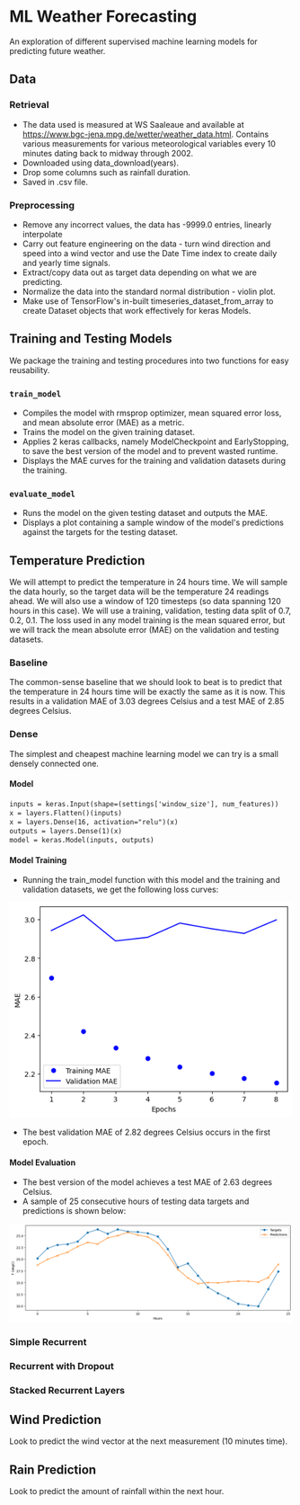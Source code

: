 # ML Weather Forecasting
An exploration of different supervised machine learning models for predicting future weather.

## Data

### Retrieval
- The data used is measured at WS Saaleaue and available at https://www.bgc-jena.mpg.de/wetter/weather_data.html. Contains various measurements for various meteorological variables every 10 minutes dating back to midway through 2002.
- Downloaded using data_download(years).
- Drop some columns such as rainfall duration.
- Saved in .csv file.

### Preprocessing
- Remove any incorrect values, the data has -9999.0 entries, linearly interpolate
- Carry out feature engineering on the data - turn wind direction and speed into a wind vector and use the Date Time index to create daily and yearly time signals.
- Extract/copy data out as target data depending on what we are predicting.
- Normalize the data into the standard normal distribution - violin plot.
- Make use of TensorFlow's in-built timeseries_dataset_from_array to create Dataset objects that work effectively for keras Models.

## Training and Testing Models
We package the training and testing procedures into two functions for easy reusability. 

### `train_model`
- Compiles the model with rmsprop optimizer, mean squared error loss, and mean absolute error (MAE) as a metric.
- Trains the model on the given training dataset.
- Applies 2 keras callbacks, namely ModelCheckpoint and EarlyStopping, to save the best version of the model and to prevent wasted runtime.
- Displays the MAE curves for the training and validation datasets during the training.

### `evaluate_model`
- Runs the model on the given testing dataset and outputs the MAE.
- Displays a plot containing a sample window of the model's predictions against the targets for the testing dataset.

## Temperature Prediction
We will attempt to predict the temperature in 24 hours time. We will sample the data hourly, so the target data will be the temperature 24 readings ahead. We will also use a window of 120 timesteps (so data spanning 120 hours in this case). We will use a training, validation, testing data split of 0.7, 0.2, 0.1. The loss used in any model training is the mean squared error, but we will track the mean absolute error (MAE) on the validation and testing datasets.

### Baseline
The common-sense baseline that we should look to beat is to predict that the temperature in 24 hours time will be exactly the same as it is now. This results in a validation MAE of 3.03 degrees Celsius and a test MAE of 2.85 degrees Celsius.

### Dense
The simplest and cheapest machine learning model we can try is a small densely connected one. 

#### Model

```
inputs = keras.Input(shape=(settings['window_size'], num_features))
x = layers.Flatten()(inputs)
x = layers.Dense(16, activation="relu")(x)
outputs = layers.Dense(1)(x)
model = keras.Model(inputs, outputs)
```

#### Model Training
- Running the train_model function with this model and the training and validation datasets, we get the following loss curves:

![Dense network loss curves](/figures/temperature/dense_training.png)

- The best validation MAE of 2.82 degrees Celsius occurs in the first epoch.

#### Model Evaluation
- The best version of the model achieves a test MAE of 2.63 degrees Celsius.
- A sample of 25 consecutive hours of testing data targets and predictions is shown below:

![Dense network predictions](/figures/temperature/dense_evaluation.png)

### Simple Recurrent

### Recurrent with Dropout

### Stacked Recurrent Layers

## Wind Prediction
Look to predict the wind vector at the next measurement (10 minutes time).

## Rain Prediction
Look to predict the amount of rainfall within the next hour.

